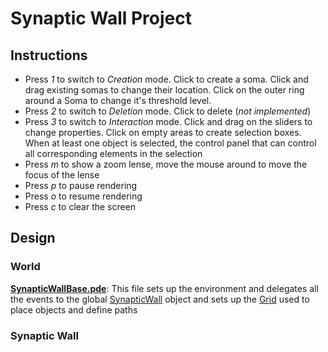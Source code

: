 # Synaptic Wall Project

## Instructions
* Press *1* to switch to _Creation_ mode. Click to create a soma. Click and drag existing somas to change their location. Click on the outer ring around a Soma to change it's threshold level. 
* Press *2* to switch to _Deletion_ mode. Click to delete (*not implemented*)
* Press *3* to switch to _Interaction_ mode. Click and drag on the sliders to change properties. Click on empty areas to create selection boxes. When at least one object is selected, the control panel that can control all corresponding elements in the selection
* Press *m* to show a zoom lense, move the mouse around to move the focus of the lense
* Press *p* to pause rendering
* Press *o* to resume rendering
* Press *c* to clear the screen

## Design
### World
**[SynapticWallBase.pde][]**: This file sets up the environment and delegates all the events to the global [SynapticWall](#synaptic-wall) object and sets up the [Grid](#grid) used to place objects and define paths

### Synaptic Wall

<!-- Links -->
[ActionPotential.pde]: /yangsu/Synaptic-Wall/blob/master/ActionPotential.pde
[Axon.pde]: /yangsu/Synaptic-Wall/blob/master/Axon.pde
[Cell.pde]: /yangsu/Synaptic-Wall/blob/master/Cell.pde
[CircularSlider.pde]: /yangsu/Synaptic-Wall/blob/master/CircularSlider.pde
[Collection.pde]: /yangsu/Synaptic-Wall/blob/master/Collection.pde
[Constants.pde]: /yangsu/Synaptic-Wall/blob/master/Constants.pde
[Control.pde]: /yangsu/Synaptic-Wall/blob/master/Control.pde
[ControlPanel.pde]: /yangsu/Synaptic-Wall/blob/master/ControlPanel.pde
[Controllable.pde]: /yangsu/Synaptic-Wall/blob/master/Controllable.pde
[ControllableShape.pde]: /yangsu/Synaptic-Wall/blob/master/ControllableShape.pde
[ControllerSoma.pde]: /yangsu/Synaptic-Wall/blob/master/ControllerSoma.pde
[ControllerSynapse.pde]: /yangsu/Synaptic-Wall/blob/master/ControllerSynapse.pde
[Dendrite.pde]: /yangsu/Synaptic-Wall/blob/master/Dendrite.pde
[DiscreteCircularSlider.pde]: /yangsu/Synaptic-Wall/blob/master/DiscreteCircularSlider.pde
[DoubleEndedSlider.pde]: /yangsu/Synaptic-Wall/blob/master/DoubleEndedSlider.pde
[Drawable.pde]: /yangsu/Synaptic-Wall/blob/master/Drawable.pde
[Grid.pde]: /yangsu/Synaptic-Wall/blob/master/Grid.pde
[Initiator.pde]: /yangsu/Synaptic-Wall/blob/master/Initiator.pde
[Interactive.pde]: /yangsu/Synaptic-Wall/blob/master/Interactive.pde
[LinearSlider.pde]: /yangsu/Synaptic-Wall/blob/master/LinearSlider.pde
[ObjectCollection.pde]: /yangsu/Synaptic-Wall/blob/master/ObjectCollection.pde
[Path.pde]: /yangsu/Synaptic-Wall/blob/master/Path.pde
[Plot.pde]: /yangsu/Synaptic-Wall/blob/master/Plot.pde
[Plugins.pde]: /yangsu/Synaptic-Wall/blob/master/Plugins.pde
[PostsynapticPotential.pde]: /yangsu/Synaptic-Wall/blob/master/PostsynapticPotential.pde
[Selector.pde]: /yangsu/Synaptic-Wall/blob/master/Selector.pde
[Shape.pde]: /yangsu/Synaptic-Wall/blob/master/Shape.pde
[Signal.pde]: /yangsu/Synaptic-Wall/blob/master/Signal.pde
[SignalVisualizer.pde]: /yangsu/Synaptic-Wall/blob/master/SignalVisualizer.pde
[Signalable.pde]: /yangsu/Synaptic-Wall/blob/master/Signalable.pde
[Slider.pde]: /yangsu/Synaptic-Wall/blob/master/Slider.pde
[Soma.pde]: /yangsu/Synaptic-Wall/blob/master/Soma.pde
[Synapse.pde]: /yangsu/Synaptic-Wall/blob/master/Synapse.pde
[SynapticWall.pde]: /yangsu/Synaptic-Wall/blob/master/SynapticWall.pde
[SynapticWallBase.pde]: /yangsu/Synaptic-Wall/blob/master/SynapticWallBase.pde
[ThresholdSlider.pde]: /yangsu/Synaptic-Wall/blob/master/ThresholdSlider.pde
[Timer.pde]: /yangsu/Synaptic-Wall/blob/master/Timer.pde
[Util.pde]: /yangsu/Synaptic-Wall/blob/master/Util.pde